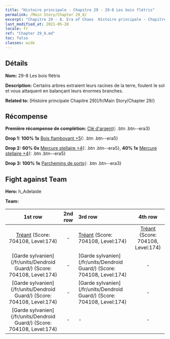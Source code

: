 ```yaml
---
title: "Histoire principale - Chapitre 29 - 29-8 Les bois flétris"
permalink: /Main Story/Chapter 29_8/
excerpt: "Chapitre 29 - 8. Era of Chaos  Histoire principale - Chapitre 29_8. 29-8 Les bois flétris"
last_modified_at: 2021-05-28
locale: fr
ref: "Chapter 29_8.md"
toc: false
classes: wide
---
```


## Détails

 **Nom:** 29-8 Les bois flétris

 **Description:** Certains arbres extraient leurs racines de la terre, foulent le sol et vous attaquent en balançant leurs énormes branches.

 **Related to:** [Histoire principale Chapitre 29](/fr/Main Story/Chapter 29/)

## Récompense

 **Première récompense de complétion:** [Clé d'argent](/ItemsFR/con_693/){: .btn .btn--era3}

 **Drop 1:** **100% 1x** [Bois flamboyant +5](/ItemsFR/mat_97/){: .btn .btn--era5}

 **Drop 2:** **60% 0x** [Mercure stellaire +4](/ItemsFR/mat_91/){: .btn .btn--era5}, **40% 1x** [Mercure stellaire +4](/ItemsFR/mat_91/){: .btn .btn--era5}

 **Drop 3:** **100% 1x** [Parchemins de sorts](/ItemsFR/con_694/){: .btn .btn--era3}


## Fight against Team
 **Hero:** h_Adelaide

 **Team:**


  | 1st row | 2nd row | 3rd row | 4th row |
  |:----:|:----:|:----|:----:|
  | [Tréant](/fr/units/Treant/) (Score: 704108, Level:174)  | - | [Tréant](/fr/units/Treant/) (Score: 704108, Level:174)  | [Tréant](/fr/units/Treant/) (Score: 704108, Level:174)  |
  | [Garde sylvanien](/fr/units/Dendroid Guard/) (Score: 704108, Level:174)  | - | [Garde sylvanien](/fr/units/Dendroid Guard/) (Score: 704108, Level:174)  | - |
  | [Garde sylvanien](/fr/units/Dendroid Guard/) (Score: 704108, Level:174)  | - | [Garde sylvanien](/fr/units/Dendroid Guard/) (Score: 704108, Level:174)  | - |
  | [Garde sylvanien](/fr/units/Dendroid Guard/) (Score: 704108, Level:174)  | - | - | - |


